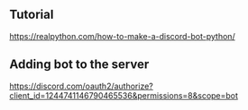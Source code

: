 ## Tutorial
https://realpython.com/how-to-make-a-discord-bot-python/

## Adding bot to the server
https://discord.com/oauth2/authorize?client_id=1244741146790465536&permissions=8&scope=bot
